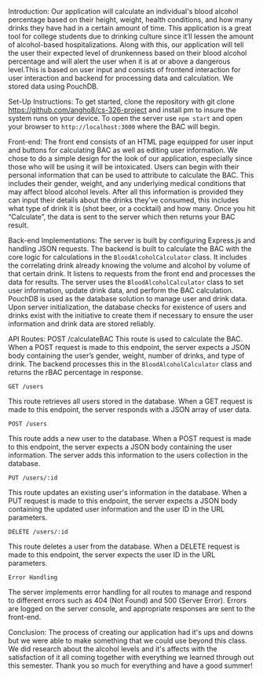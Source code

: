 Introduction:
    Our application will calculate an individual's blood alcohol percentage based on their height, weight, health conditions, and how many drinks they have had in a certain amount of time. This application is a great tool for college students due to drinking culture since it’ll lessen the amount of alcohol-based hospitalizations. 
Along with this, our application will tell the user their expected level of drunkenness based on their blood alcohol percentage and will alert the user when it is at or above a dangerous level.This is based on user input and consists of frontend interaction for user interaction and backend for processing data and calculation. We stored data using PouchDB. 

Set-Up Instructions:
    To get started, clone the repository with  git clone https://github.com/angho8/cs-326-project and install pm to insure the system runs on your device. To open the server use `npm start` and open your browser to `http://localhost:3000` where the BAC will begin. 

Front-end:
    The front end consists of an HTML page equipped for user input and buttons for calculating BAC as well as editing user information. We chose to do a simple design for the look of our application, especially since those who will be using it will be intoxicated. Users can begin with their personal information that can be used to attribute to calculate the BAC. This includes their gender, weight, and any underlying medical conditions that may affect blood alcohol levels. After all this information is provided they can input their details about the drinks they’ve consumed, this includes what type of drink it is (shot beer, or a cocktail) and how many. Once you hit “Calculate”, the data is sent to the server which then returns your BAC result.

Back-end Implementations:
    The server is built by configuring Express.js and handling JSON requests. The backend is built to calculate the BAC with the core logic for calculations in the `BloodAlcoholCalculator` class. It includes the correlating drink already knowing the volume and alcohol by volume of that certain drink. It listens to requests from the front end and processes the data for results. The server uses the `BloodAlcoholCalculator` class to set user information, update drink data, and perform the BAC calculation. 
    PouchDB is used as the database solution to manage user and drink data. Upon server initialization, the database checks for existence of users and drinks exist with the initiative to create them if necessary to ensure the user information and drink data are stored reliably. 


API Routes: 
	POST /calculateBAC
This route is used to calculate the BAC. When a POST request is made to this endpoint, the server expects a JSON body containing the user’s gender, weight, number of drinks, and type of drink. The backend processes this in the  `BloodAlcoholCalculator` class and returns the rBAC percentage in response.
 
    GET /users
This route retrieves all users stored in the database. When a GET request is made to this endpoint, the server responds with a JSON array of user data.

    POST /users
This route adds a new user to the database. When a POST request is made to this endpoint, the server expects a JSON body containing the user information. The server adds this information to the users collection in the database.

    PUT /users/:id
This route updates an existing user's information in the database. When a PUT request is made to this endpoint, the server expects a JSON body containing the updated user information and the user ID in the URL parameters.

    DELETE /users/:id
This route deletes a user from the database. When a DELETE request is made to this endpoint, the server expects the user ID in the URL parameters.

    Error Handling
The server implements error handling for all routes to manage and respond to different errors such as 404 (Not Found) and 500 (Server Error). Errors are logged on the server console, and appropriate responses are sent to the front-end.

Conclusion: 
    The process of creating our application had it's ups and downs but we were able to make something that we could use beyond this class. We did research about the alcohol levels and it's affects with the satisfaction of it all coming together with everything we learned through out this semester. 
    Thank you so much for everything and have a good summer! 


